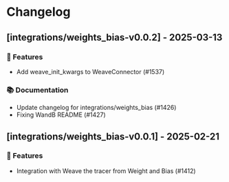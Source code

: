 # Changelog

## [integrations/weights_bias-v0.0.2] - 2025-03-13

### 🚀 Features

- Add weave_init_kwargs to WeaveConnector (#1537)

### 📚 Documentation

- Update changelog for integrations/weights_bias (#1426)
- Fixing WandB README (#1427)

## [integrations/weights_bias-v0.0.1] - 2025-02-21

### 🚀 Features

- Integration with Weave the tracer from Weight and Bias  (#1412)

<!-- generated by git-cliff -->
